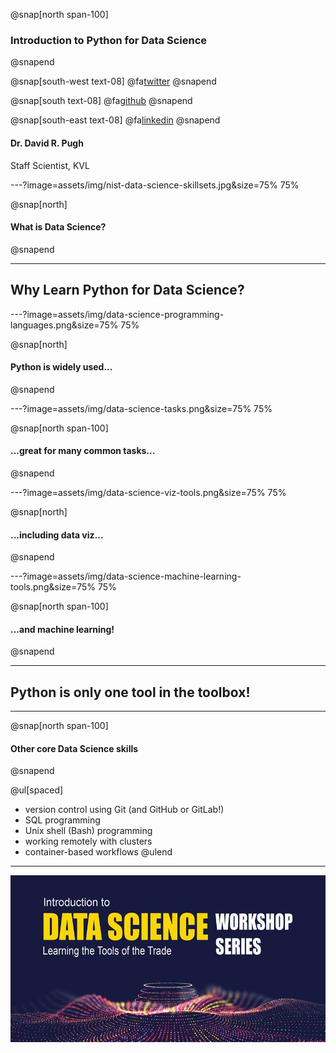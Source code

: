 @snap[north span-100]
### Introduction to Python for Data Science
@snapend

@snap[south-west text-08]
@fa[twitter](TheSandyCoder)
@snapend

@snap[south text-08]
@fa[github](davidrpugh)
@snapend

@snap[south-east text-08]
@fa[linkedin](davidrpugh)
@snapend

#### Dr. David R. Pugh
Staff Scientist, KVL

---?image=assets/img/nist-data-science-skillsets.jpg&size=75% 75%

@snap[north]
#### What is Data Science?
@snapend

---

## Why Learn Python for Data Science?

---?image=assets/img/data-science-programming-languages.png&size=75% 75%

@snap[north]
#### Python is widely used...
@snapend

---?image=assets/img/data-science-tasks.png&size=75% 75%

@snap[north span-100]
#### ...great for many common tasks...
@snapend

---?image=assets/img/data-science-viz-tools.png&size=75% 75%

@snap[north]
#### ...including data viz...
@snapend

---?image=assets/img/data-science-machine-learning-tools.png&size=75% 75%

@snap[north span-100]
#### ...and machine learning!
@snapend

---
## Python is only one tool in the toolbox!

---
@snap[north span-100]
#### Other core Data Science skills
@snapend

@ul[spaced]
* version control using Git (and GitHub or GitLab!)
* SQL programming
* Unix shell (Bash) programming 
* working remotely with clusters
* container-based workflows
@ulend

---
![](assets/img/data-science-workshop-advert.jpg) 
